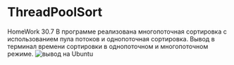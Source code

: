 # ThreadPoolSort
HomeWork 30.7
В программе реализована многопоточная сортировка с использованием пула потоков и однопоточная сортировка. Вывод в терминал времени сортировки в однопоточном и многопоточном режиме. 
![вывод на Ubuntu](https://github.com/gexadax/ThreadPoolSort/assets/118321455/52f5d8bb-e733-4282-8923-3759a6bfb148)
